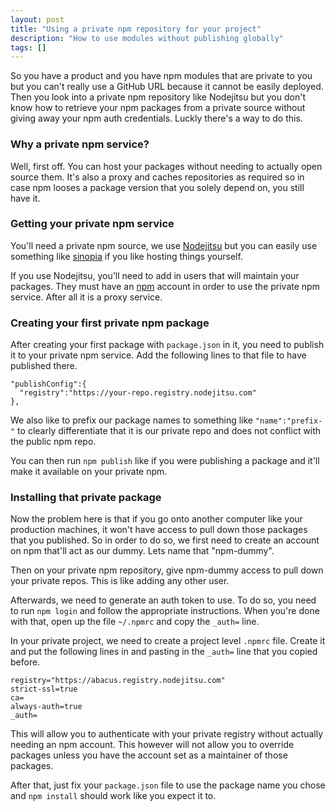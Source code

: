 ```yaml
---
layout: post
title: "Using a private npm repository for your project"
description: "How to use modules without publishing globally"
tags: []
---
```


So you have a product and you have npm modules that are private to you but you can't really use a GitHub URL because it cannot be easily deployed. Then you look into a private npm repository like Nodejitsu but you don't know how to retrieve your npm packages from a private source without giving away your npm auth credentials. Luckly there's a way to do this.

### Why a private npm service?

Well, first off. You can host your packages without needing to actually open source them. It's also a proxy and caches repositories as required so in case npm looses a package version that you solely depend on, you still have it.

### Getting your private npm service

You'll need a private npm source, we use [Nodejitsu](https://www.nodejitsu.com/pricing/#npm-main) but you can easily use something like [sinopia](https://www.npmjs.org/package/sinopia) if you like hosting things yourself.

If you use Nodejitsu, you'll need to add in users that will maintain your packages. They must have an [npm](https://npmjs.org) account in order to use the private npm service. After all it is a proxy service.

### Creating your first private npm package

After creating your first package with `package.json` in it, you need to publish it to your private npm service. Add the following lines to that file to have published there.

    "publishConfig":{
      "registry":"https://your-repo.registry.nodejitsu.com"
    },

We also like to prefix our package names to something like `"name":"prefix-"` to clearly differentiate that it is our private repo and does not conflict with the public npm repo.

You can then run `npm publish` like if you were publishing a package and it'll make it available on your private npm.

### Installing that private package

Now the problem here is that if you go onto another computer like your production machines, it won't have access to pull down those packages that you published. So in order to do so, we first need to create an account on npm that'll act as our dummy. Lets name that "npm-dummy".

Then on your private npm repository, give npm-dummy access to pull down your private repos. This is like adding any other user.

Afterwards, we need to generate an auth token to use. To do so, you need to run `npm login` and follow the appropriate instructions. When you're done with that, open up the file `~/.npmrc` and copy the `_auth=` line.

In your private project, we need to create a project level `.npmrc` file. Create it and put the following lines in and pasting in the `_auth=` line that you copied before.

    registry="https://abacus.registry.nodejitsu.com"
    strict-ssl=true
    ca=
    always-auth=true
    _auth=

This will allow you to authenticate with your private registry without actually needing an npm account. This however will not allow you to override packages unless you have the account set as a maintainer of those packages.

After that, just fix your `package.json` file to use the package name you chose and `npm install` should work like you expect it to.